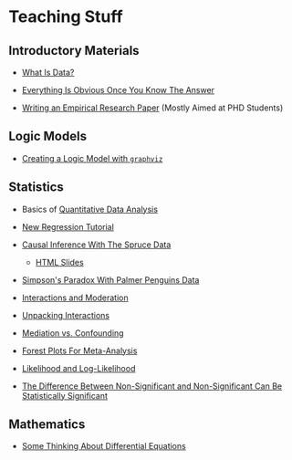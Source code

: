 # Teaching Stuff

## Introductory Materials

* [What Is Data?](./what-is-data/what-is-data.html)

* [Everything Is Obvious Once You Know The Answer](./everything-is-obvious/everything-is-obvious.html)

* [Writing an Empirical Research Paper](./empirical-paper/) (Mostly Aimed at PHD Students)

## Logic Models

* [Creating a Logic Model with `graphviz`](./logic-models/logic-models.html)

## Statistics

* Basics of [Quantitative Data Analysis](./quantitative-data-analysis/quantitative-data-analysis.html)

* [New Regression Tutorial](./new-regression-tutorial/index.html)

* [Causal Inference With The Spruce Data](./spruce/spruce.html) 
    + [HTML Slides](./spruce/spruce-slidy.html)

* [Simpson's Paradox With Palmer Penguins Data](./simpsons-paradox-palmer-penguins/simpsons-paradox-palmer-penguins.html)

* [Interactions and Moderation](./interactions/interactions.html)

* [Unpacking Interactions](./interactions-unpacking/interactions-unpacking.html)

* [Mediation vs. Confounding](https://github.com/agrogan1/teaching/tree/master/mediation)

* [Forest Plots For Meta-Analysis](./forest-plot/)

* [Likelihood and Log-Likelihood](./likelihood-and-log-likelihood/likelihood-and-log-likelihood.html)

* [The Difference Between Non-Significant and Non-Significant Can Be Statistically Significant](https://github.com/agrogan1/teaching/tree/master/the-difference-between-ns-and-ns-can-be-significant)

## Mathematics

* [Some Thinking About Differential Equations](./differential-equations/differential-equations.html)




